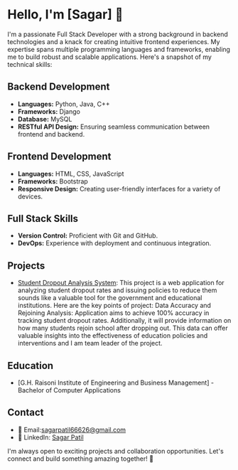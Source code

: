 # Hello, I'm [Sagar] 👋

I'm a passionate Full Stack Developer with a strong background in backend technologies and a knack for creating intuitive frontend experiences. My expertise spans multiple programming languages and frameworks, enabling me to build robust and scalable applications. Here's a snapshot of my technical skills:

## Backend Development
- **Languages:** Python, Java, C++
- **Frameworks:** Django
- **Database:** MySQL
- **RESTful API Design:** Ensuring seamless communication between frontend and backend.

## Frontend Development
- **Languages:** HTML, CSS, JavaScript
- **Frameworks:** Bootstrap
- **Responsive Design:** Creating user-friendly interfaces for a variety of devices.

## Full Stack Skills
- **Version Control:** Proficient with Git and GitHub.
- **DevOps:** Experience with deployment and continuous integration.

## Projects
- [Student Dropout Analysis System](https://github.com/Sagar-vpatil/Students_Dropout): This project is a web application for analyzing student dropout rates and issuing policies to reduce them sounds like a valuable tool for the government and educational institutions. Here are the key points of project: Data Accuracy and Rejoining Analysis: Application aims to achieve 100% accuracy in tracking student dropout rates. Additionally, it will provide information on how many students rejoin school after dropping out. This data can offer valuable insights into the effectiveness of education policies and interventions and I am team leader of the project.


## Education
- [G.H. Raisoni Institute of Engineering and Business Management] - Bachelor of Computer  Applications

## Contact
- 📧 Email:sagarpatil66626@gmail.com
- 💼 LinkedIn: [Sagar Patil](https://www.linkedin.com/in/sagar-patil-399a901aa/)


I'm always open to exciting projects and collaboration opportunities. Let's connect and build something amazing together! 🚀

